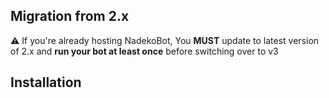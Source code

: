 ## Migration from 2.x 

:warning: If you're already hosting NadekoBot, You **MUST** update to latest version of 2.x and **run your bot at least once** before switching over to v3 

## Installation